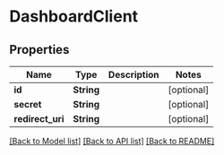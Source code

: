 # DashboardClient

## Properties

Name | Type | Description | Notes
------------ | ------------- | ------------- | -------------
**id** | **String** |  | [optional] 
**secret** | **String** |  | [optional] 
**redirect_uri** | **String** |  | [optional] 

[[Back to Model list]](../README.md#documentation-for-models) [[Back to API list]](../README.md#documentation-for-api-endpoints) [[Back to README]](../README.md)



